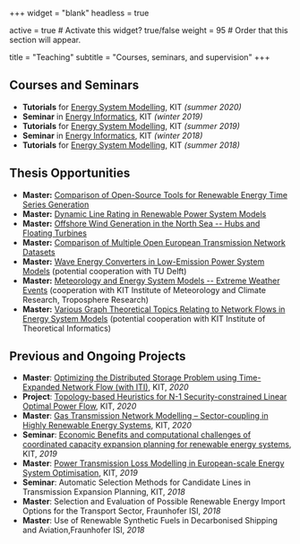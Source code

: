 +++
widget = "blank"
headless = true

active = true  # Activate this widget? true/false
weight = 95  # Order that this section will appear.

title = "Teaching"
subtitle = "Courses, seminars, and supervision"
+++

## Courses and Seminars

* **Tutorials** for [Energy System Modelling](https://nworbmot.org/courses/esm-2020/), KIT *(summer 2020)*
* **Seminar** in [Energy Informatics](https://i11www.iti.kit.edu/teaching/winter2019/energieinformatikseminar/index), KIT *(winter 2019)*
* **Tutorials** for [Energy System Modelling](https://nworbmot.org/courses/esm-2019/), KIT *(summer 2019)*
* **Seminar** in [Energy Informatics](https://i11www.iti.kit.edu/teaching/winter2018/energieseminar/index), KIT *(winter 2018)*
* **Tutorials** for [Energy System Modelling](https://nworbmot.org/courses/esm-2018/), KIT *(summer 2018)*

## Thesis Opportunities

* **Master:** [Comparison of Open-Source Tools for  Renewable Energy Time Series Generation](https://atlite.readthedocs.io)
* **Master:** [Dynamic Line Rating in Renewable Power System Models](https://www.sciencedirect.com/science/article/abs/pii/S1364032118302119)
* **Master:** [Offshore Wind Generation in the North Sea -- Hubs and Floating Turbines](https://doi.org/10.1016/j.renene.2016.03.038)
* **Master:** [Comparison of Multiple Open European Transmission Network Datasets](https://github.com/pypsa/gridkit)
* **Master:** [Wave Energy Converters in Low-Emission Power System Models](https://www.tudelft.nl/en/staff/g.lavidas/) (potential cooperation with TU Delft)
* **Master:** [Meteorology and Energy System Models -- Extreme Weather Events](https://www.adv-sci-res.net/16/119/2019/) (cooperation with KIT Institute of Meteorology and Climate Research, Troposphere Research)
* **Master:** [Various Graph Theoretical Topics Relating to Network Flows in Energy System Models](https://i11www.iti.kit.edu/) (potential cooperation with KIT Institute of Theoretical Informatics)

## Previous and Ongoing Projects

* **Master**: [Optimizing the Distributed Storage Problem using Time-Expanded Network Flow (with ITI)](https://www.pearson.com/us/higher-education/program/Ahuja-Network-Flows-Theory-Algorithms-and-Applications/PGM148966.html), KIT, *2020*
* **Project**: [Topology-based Heuristics for N-1 Security-constrained Linear Optimal Power Flow](https://pypsa.readthedocs.io/en/latest/contingency_analysis.html), KIT, *2020*
* **Master**: [Gas Transmission Network Modelling – Sector-coupling in Highly Renewable Energy Systems](https://www.iai.kit.edu/2552_2588.php), KIT, *2020*
* **Seminar**: [Economic Benefits and computational challenges of coordinated capacity expansion planning for renewable energy systems](http://go.wiwi.kit.edu/EI-WS2019-20), KIT, *2019*
* **Master**: [Power Transmission Loss Modelling in European-scale Energy System Optimisation](https://www.iai.kit.edu/2552_2589.php), KIT, *2019*
* **Seminar**: Automatic Selection Methods for Candidate Lines in Transmission Expansion Planning, KIT, *2018*
* **Master**: Selection and Evaluation of Possible Renewable Energy Import Options for the Transport Sector, Fraunhofer ISI, *2018*
* **Master**: Use of Renewable Synthetic Fuels in Decarbonised Shipping and Aviation,Fraunhofer ISI, *2018*
